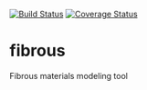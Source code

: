 [![Build Status](https://travis-ci.org/mjirik/fibrous.svg?branch=master)](https://travis-ci.org/mjirik/fibrous)
[![Coverage Status](https://coveralls.io/repos/mjirik/fibrous/badge.svg?branch=master)](https://coveralls.io/r/mjirik/fibrous?branch=master)
# fibrous
Fibrous materials modeling tool
